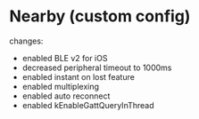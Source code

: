 # Nearby (custom config)

changes:
- enabled BLE v2 for iOS
- decreased peripheral timeout to 1000ms
- enabled instant on lost feature
- enabled multiplexing
- enabled auto reconnect
- enabled kEnableGattQueryInThread